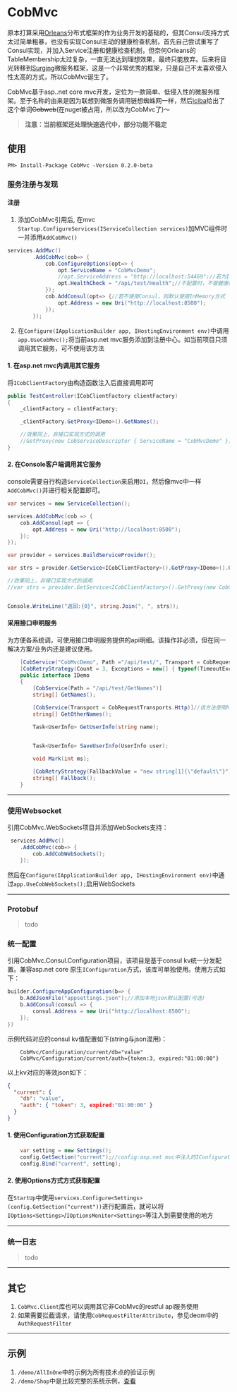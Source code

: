 # CobMvc

原本打算采用[Orleans](https://github.com/dotnet/orleans)分布式框架的作为业务开发的基础的，但其Consul支持方式太过简单粗暴，也没有实现Consul主动的健康检查机制，首先自己尝试重写了Consul实现，并加入Service注册和健康检查机制，但奈何Orleans的TableMembership太过复杂，一直无法达到理想效果，最终只能放弃。后来将目光转移到[Surging](https://github.com/dotnetcore/surging)微服务框架，这是一个非常优秀的框架，只是自己不太喜欢侵入性太高的方式，所以CobMvc诞生了。

CobMvc基于asp..net core mvc开发，定位为一款简单、低侵入性的微服务框架。至于名称的由来是因为联想到微服务调用链想蜘蛛网一样，然后[iciba](http://www.iciba.com/)给出了这个单词~~Cobweb~~(在nuget被占用，所以改为CobMvc了)～

> **注意：当前框架还处理快速迭代中，部分功能不稳定**

## 使用

```
PM> Install-Package CobMvc -Version 0.2.0-beta
```

### 服务注册与发现

#### 注册

1. 添加CobMvc引用后, 在mvc `Startup.ConfigureServices(IServiceCollection services)`加MVC组件时一并添用`AddCobMvc()`
```C#
services.AddMvc()
        .AddCobMvc(cob=> {
            cob.ConfigureOptions(opt=> {
                opt.ServiceName = "CobMvcDemo";
                //opt.ServiceAddress = "http://localhost:54469";//若为IIS，需要配置地址，否则CobMvc会自动从WebHost中获取
                opt.HealthCheck = "/api/test/Health";//不配置时，不做健康检查
            });
            cob.AddConsul(opt=> {//若不使用Consul，则默认使用InMemory方式
                opt.Address = new Uri("http://localhost:8500");
            });
        });
```

2. 在`Configure(IApplicationBuilder app, IHostingEnvironment env)`中调用`app.UseCobMvc();`将当前asp.net mvc服务添加到注册中心。如当前项目只须调用其它服务，可不使用该方法

#### 1. 在asp.net mvc内调用其它服务
将`ICobClientFactory`由构造函数注入后直接调用即可
```C#
public TestController(ICobClientFactory clientFactory)
{
    _clientFactory = clientFactory;

    _clientFactory.GetProxy<IDemo>().GetNames();

    //效果同上，非接口实现方式的调用
    //GetProxy(new CobServiceDescriptor { ServiceName = "CobMvcDemo" }).Invoke<string[]>("GetNames", null, null);
}
```

#### 2. 在Console客户端调用其它服务
console需要自行构造`ServiceCollection`来启用`DI`，然后像mvc中一样`AddCobMvc()`并进行相关配置即可。

```C#
var services = new ServiceCollection();

services.AddCobMvc(cob => {
    cob.AddConsul(opt => {
        opt.Address = new Uri("http://localhost:8500");
    });
});

var provider = services.BuildServiceProvider();

var strs = provider.GetService<ICobClientFactory>().GetProxy<IDemo>().GetNames();//接口实现方式

//效果同上，非接口实现方式的调用
//var strs = provider.GetService<ICobClientFactory>().GetProxy(new CobServiceDescriptor { ServiceName = "CobMvcDemo" }).Invoke<string[]>("GetNames", null, null);


Console.WriteLine("返回:{0}", string.Join(", ", strs));
```

#### 采用接口申明服务

为方便各系统调，可使用接口申明服务提供的api明细。该操作非必须，但在同一解决方案/业务内还是建议使用。
```C#
    [CobService("CobMvcDemo", Path ="/api/test/", Transport = CobRequestTransports.WebSocket, Timeout = 1)]//使用Websocket通讯，接口调用1秒超时，
    [CobRetryStrategy(Count = 3, Exceptions = new[] { typeof(TimeoutException), typeof(Exception) })]//发生超时后，重试次数
    public interface IDemo
    {
        [CobService(Path = "/api/test/GetNames")]
        string[] GetNames();

        [CobService(Transport = CobRequestTransports.Http)]//该方法使用http
        string[] GetOtherNames();

        Task<UserInfo> GetUserInfo(string name);


        Task<UserInfo> SaveUserInfo(UserInfo user);
        
        void Mark(int ms);

        [CobRetryStrategy(FallbackValue = "new string[1]{\"default\"}")]//服务调用失败后，返回默认值
        string[] Fallback();
    }
```

---


### 使用Websocket
引用CobMvc.WebSockets项目并添加WebSockets支持：
```C#
 services.AddMvc()
    .AddCobMvc(cob=> {
        cob.AddCobWebSockets();
    });
```
然后在`Configure(IApplicationBuilder app, IHostingEnvironment env)`中通过`app.UseCobWebSockets();`启用WebSockets

---

### Protobuf
> todo


### 统一配置 
引用CobMvc.Consul.Configuration项目，该项目是基于consul kv统一分发配置。兼容asp.net core 原生`IConfiguration`方式，该库可单独使用。使用方式如下：
```C#
builder.ConfigureAppConfiguration(b=> {
    b.AddJsonFile("appsettings.json");//添加本地json默认配置(可选)
    b.AddConsul(consul => {
        consul.Address = new Uri("http://localhost:8500");
    });
})
```

示例代码对应的consul kv值配置如下(string与json混用)：
``` 
    CobMvc/Configuration/current/db="value"
    CobMvc/Configuration/current/auth={token:3, expired:"01:00:00"}

```

以上kv对应的等效json如下：
``` json
{
  "current": {
    "db": "value",
    "auth": { "token": 3, expired:"01:00:00" }
  }
}
```

#### 1. 使用Configuration方式获取配置 
```C#
    var setting = new Settings();
    config.GetSection("current");//config:asp.net mvc中注入的IConfiguration
    config.Bind("current", setting);
```

#### 2. 使用Options方式方式获取配置
在`StartUp`中使用`services.Configure<Settings>(config.GetSection("current"))`进行配置后，就可以将`IOptions<Settings>`/`IOptionsMonitor<Settings>`等注入到需要使用的地方

---

### 统一日志
> todo
 
---

## 其它
1. `CobMvc.Client`库也可以调用其它非CobMvc的restful api服务使用
2. 如果需要拦截请求，请使用`CobRequestFilterAttribute`，参见deom中的`AuthRequestFilter`

---

## 示例
1. `/demo/AllInOne`中的示例为所有技术点的验证示例
2. `/demo/Shop`中是比较完整的系统示例，[查看](https://github.com/aspark/CobMvc/tree/master/demo/Shop)